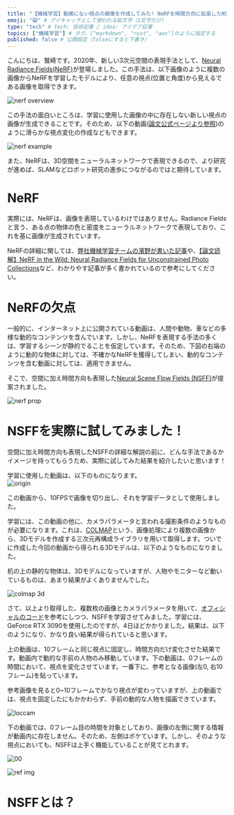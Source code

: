```yaml
---
title: "【機械学習】動画にない視点の画像を作成してみた! NeRFを時間方向に拡張したNSFF:Nural Scene Flow Fieldの解説" # 記事のタイトル
emoji: "😸" # アイキャッチとして使われる絵文字（1文字だけ）
type: "tech" # tech: 技術記事 / idea: アイデア記事
topics: ["機械学習"] # タグ。["markdown", "rust", "aws"]のように指定する
published: false # 公開設定（falseにすると下書き）
---
```


こんにちは、鷲崎です。2020年、新しい3次元空間の表現手法として、[Neural Radiance Fields(NeRF)](https://arxiv.org/abs/2003.08934)が登場しました。この手法は、以下画像のように複数の画像からNeRFを学習したモデルにより、任意の視点(位置と角度)から見えるである画像を取得できます。

![nerf overview](images/nsff_nerf_overview.png)

この手法の面白いところは、学習に使用した画像の中に存在しない新しい視点の画像が生成できることです。そのため、以下の動画([論文公式ページより参照](https://www.matthewtancik.com/nerf))のように滑らかな視点変化の作成などもできます。

![nerf example](./images/nerf_ex.gif)

また、NeRFは、3D空間をニューラルネットワークで表現できるので、より研究が進めば、SLAMなどロボット研究の進歩につながるのではと期待しています。

# NeRF

実際には、NeRFは、画像を表現しているわけではありません。Radiance Fieldsと言う、ある点の物体の色と密度をニューラルネットワークで表現しており、これを基に画像が生成されています。

NeRFの詳細に関しては、[弊社機械学習チームの濱野が書いた記事](https://tech.fusic.co.jp/posts/2020-03-29-read-nelf-paper/)や、[【論文読解】NeRF in the Wild: Neural Radiance Fields for Unconstrained Photo Collections](https://qiita.com/takoroy/items/53e62d303b9743b06801)など、わかりやす記事が多く書かれているので参考にしてください。

# NeRFの欠点

一般的に、インターネット上に公開されている動画は、人間や動物、車などの多様な動的なコンテンツを含んでいます。しかし、NeRFを表現する手法の多くは、学習するシーンが静的でることを仮定しています。そのため、下図の右端のように動的な物体に対しては、不確かなNeRFを獲得してしまい、動的なコンテンツを含む動画に対しては、適用できません。

そこで、空間に加え時間方向も表現した[Neural Scene Flow Fields (NSFF)](https://www.cs.cornell.edu/~zl548/NSFF/)が提案されました。

![nerf prop](images/nsff_nerf_prop.png)

# NSFFを実際に試してみました！

空間に加え時間方向も表現したNSFFの詳細な解説の前に、どんな手法であるかイメージを持ってもらうため、実際に試してみた結果を紹介したいと思います！

学習に使用した動画は、以下のものになります。  
![origin](images/nsff_wd_origin.gif)

この動画から、10FPSで画像を切り出し、それを学習データとして使用しました。

学習には、この動画の他に、カメラパラメータと言われる撮影条件のようなものが必要になります。これは、[COLMAP](https://colmap.github.io/)という、画像処理により複数の画像から、3Dモデルを作成する三次元再構成ライブラリを用いて取得します。ついでに作成した今回の動画から得られる3Dモデルは、以下のようなものになりました。

机の上の静的な物体は、3Dモデルになっていますが、人物やモニターなど動いているものは、あまり結果がよくありませんでした。

![colmap 3d](images/nerf_3d_post.gif)

さて、以上より取得した、複数枚の画像とカメラパラメータを用いて、[オフィシャルのコード](https://github.com/zhengqili/Neural-Scene-Flow-Fields)を参考にしつつ、NSFFを学習させてみました。学習には、GeForce RTX 3090を使用したのですが、4日ほどかかりました。結果は、以下のようになり、かなり良い結果が得られていると思います。

上の動画は、10フレームと同じ視点に固定し、時間方向だけ変化させた結果です。動画内で動的な手前の人物のみ移動しています。下の動画は、0フレームの時間において、視点を変化させています。一番下に、参考となる画像(左0, 右10フレーム)を貼っています。

参考画像を見ると0~10フレームでかなり視点が変わっていますが、上の動画では、視点を固定したにもかかわらず、手前の動的な人物を描画できています。

![loccam](images/nsff_wd_frame_10_47000_lockcam.gif)

下の動画では、0フレーム目の時間を対象としており、画像の左側に関する情報が動画内に存在しません。そのため、左側はボケています。しかし、そのような視点においても、NSFFは上手く機能していることが見てとれます。


![00](images/nerf_wd_frame_00_470001.gif)

![ref img](images/wd_ref_img.png)


# NSFFとは？
